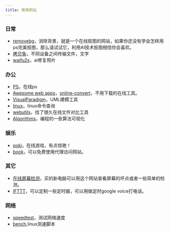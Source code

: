 ```yaml
---
title: 常用网站
---
```

### 日常
* [removebg](https://www.remove.bg/zh)，消除背景，就是一个在线抠图的网站，如果你还没有学会怎样用ps完美抠图，那么请试试它，利用AI技术抠图相信你会喜欢。
* [拷贝兔](https://cp.anyknew.com/)，不同设备之间传输文件，文字
* [waifu2x](http://waifu2x.udp.jp/)，ai修复照片


### 办公
* [PS](https://ps.gaoding.com/)，在线ps
* [Awesome web apps](https://123apps.com/)，[online-convert](https://www.online-convert.com/)，不用下载的在线工具。
* [VisualParadigm](https://online.visual-paradigm.com/cn/)，UML建模工具
* [linux](https://wangchujiang.com/linux-command/)，linux命令查询
* [webutils](https://www.webutils.app/)，找了很久在线文件对比工具
* [Algorithms](https://www.cs.usfca.edu/~galles/visualization/Algorithms.html)，编程的一些算法可视化


### 娱乐
* [poki](https://poki.com/)，在线游戏，有点惊艳！
* [book](https://www.vpnbook.com/)，可以免费使用代理访问网站。


### 其它
* [在线屏幕检测](https://screen.bmcx.com/#welcome)，买的新电脑可以用这个网站查看屏幕的坏点或者一些简单的检测。
* [IFTTT](https://ifttt.com/)，可以定制一些定时器，可以用做定时google voice打电话。


### 网络
* [speedtest](https://www.speedtest.net/)，测试网络速度
* [bench](https://bench.sh/),linux测速脚本
